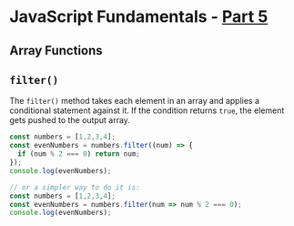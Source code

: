 # JavaScript Fundamentals - [Part 5](https://www.theodinproject.com/courses/foundations/lessons/fundamentals-part-5)

## Array Functions

## `filter()`

The `filter()` method takes each element in an array and applies a conditional statement against it. If the condition returns `true`, the element gets pushed to the output array.
```js
const numbers = [1,2,3,4];
const evenNumbers = numbers.filter((num) => {
  if (num % 2 === 0) return num;
});
console.log(evenNumbers);

// or a simpler way to do it is:
const numbers = [1,2,3,4];
const evenNumbers = numbers.filter(num => num % 2 === 0);
console.log(evenNumbers);
```
